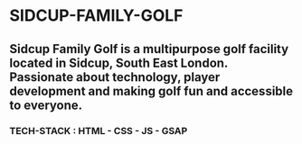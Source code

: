 # SIDCUP-FAMILY-GOLF
## Sidcup Family Golf is a multipurpose golf facility located in Sidcup, South East London. Passionate about technology, player development and making golf fun and accessible to everyone.

### TECH-STACK : HTML - CSS - JS - GSAP
